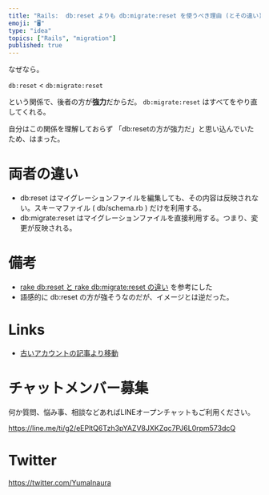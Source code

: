 ```yaml
---
title: "Rails:  db:reset よりも db:migrate:reset を使うべき理由 (とその違い)"
emoji: "🖥"
type: "idea"
topics: ["Rails", "migration"]
published: true
---
```


なぜなら。

`db:reset` < `db:migrate:reset`

という関係で、後者の方が**強力**だからだ。
`db:migrate:reset` はすべてをやり直してくれる。

自分はこの関係を理解しておらず 「db:resetの方が強力だ」と思い込んでいたため、はまった。

# 両者の違い

- db:reset はマイグレーションファイルを編集しても、その内容は反映されない。スキーマファイル ( db/schema.rb ) だけを利用する。
- db:migrate:reset はマイグレーションファイルを直接利用する。つまり、変更が反映される。

# 備考

- [rake db:reset と rake db:migrate:reset の違い](http://easyramble.com/difference-bettween-rake-db-migrate-reset.html) を参考にした
- 語感的に db:reset の方が強そうなのだが、イメージとは逆だった。

# Links

- [古いアカウントの記事より移動](https://qiita.com/Yinaura/items/6c7891452b15b2b8b1b9) 








<!-- Update From Qiita API -->

# チャットメンバー募集


何か質問、悩み事、相談などあればLINEオープンチャットもご利用ください。

https://line.me/ti/g2/eEPltQ6Tzh3pYAZV8JXKZqc7PJ6L0rpm573dcQ





# Twitter


https://twitter.com/YumaInaura


<!-- Update From Qiita API -->


